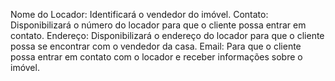 Nome do Locador: Identificará o vendedor do imóvel.
Contato: Disponibilizará o número do locador para que o cliente possa entrar em contato.
Endereço: Disponibilizará o endereço do locador para que o cliente possa se encontrar com o vendedor da casa.
Email: Para que o cliente possa entrar em contato com o locador e receber informações sobre o imóvel.